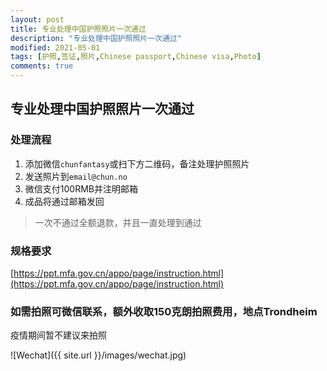 ```yaml
---
layout: post
title: 专业处理中国护照照片一次通过
description: "专业处理中国护照照片一次通过"
modified: 2021-05-01
tags: [护照,签证,照片,Chinese passport,Chinese visa,Photo]
comments: true
---
```


## 专业处理中国护照照片一次通过

<div class="social-share" data-initialized="true">
    <a href="#" class="social-share-icon icon-weibo"></a>
    <a href="#" class="social-share-icon icon-qq"></a>
    <a href="#" class="social-share-icon icon-wechat"></a>
</div>
<link rel="stylesheet" href="https://resource.chun.no/sharejs/css/share.min.css">
<script src="https://resource.chun.no/sharejs/js/social-share.min.js"></script>

### 处理流程

1. 添加微信`chunfantasy`或扫下方二维码，备注处理护照照片
2. 发送照片到`email@chun.no`
3. 微信支付100RMB并注明邮箱
4. 成品将通过邮箱发回

> 一次不通过全额退款，并且一直处理到通过

### 规格要求

[https://ppt.mfa.gov.cn/appo/page/instruction.html](https://ppt.mfa.gov.cn/appo/page/instruction.html)

### 如需拍照可微信联系，额外收取150克朗拍照费用，地点Trondheim

疫情期间暂不建议来拍照

![Wechat]({{ site.url }}/images/wechat.jpg)
